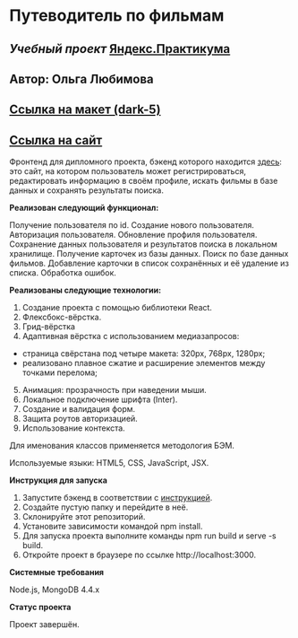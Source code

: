 # **Путеводитель по фильмам**

## _Учебный проект_ [Яндекс.Практикума](https://practicum.yandex.ru/)

## Автор: Ольга Любимова

## [Ссылка на макет (dark-5)](https://www.figma.com/file/6FMWkB94wE7KTkcCgUXtnC/Дипломный-проект?type=design&node-id=1-11614&mode=design)

## [Ссылка на сайт](https://aelia.diploma.nomoredomainsmonster.ru/)

Фронтенд для дипломного проекта, бэкенд которого находится [здесь](https://github.com/Aelia5/movies-explorer-api): это сайт, на котором пользователь может регистрироваться, редактировать информацию в своём профиле, искать фильмы в базе данных и сохранять результаты поиска.


**Реализован следующий функционал:**

Получение пользователя по id.
Создание нового пользователя.
Авторизация пользователя.
Обновление профиля пользователя.
Сохранение данных пользователя и результатов поиска в локальном хранилище.
Получение карточек из базы данных.
Поиск по базе данных фильмов.
Добавление карточки в список сохранённых и её удаление из списка.
Обработка ошибок.

**Реализованы следующие технологии:**

1. Создание проекта с помощью библиотеки React.
2. Флексбокс-вёрстка.
3. Грид-вёрстка
4. Адаптивная вёрстка с использованием медиазапросов:
* страница свёрстана под четыре макета: 320px, 768px, 1280px;
* реализовано плавное сжатие и расширение элементов между точками перелома;
5. Анимация: прозрачность при наведении мыши.
6. Локальное подключение шрифта (Inter).
7. Создание и валидация форм.
8. Защита роутов авторизацией.
9. Использование контекста.

Для именования классов применяется методология БЭМ.

Используемые языки: HTML5, CSS, JavaScript, JSX.

**Инструкция для запуска**

1. Запустите бэкенд в соответствии с [инструкцией](https://github.com/Aelia5/movies-explorer-api).
2. Создайте пустую папку и перейдите в неё.
2. Склонируйте этот репозиторий.
3. Установите зависимости командой npm install.
4. Для запуска проекта выполните команды npm run build и serve -s build.
5. Откройте проект в браузере по ссылке http://localhost:3000.

**Системные требования**

Node.js, MongoDB 4.4.x

**Статус проекта**

Проект завершён.